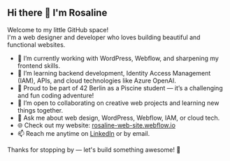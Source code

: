 ## Hi there 👋 I'm Rosaline

Welcome to my little GitHub space!  
I'm a web designer and developer who loves building beautiful and functional websites.

- 🔭 I’m currently working with WordPress, Webflow, and sharpening my frontend skills.  
- 🌱 I’m learning backend development, Identity Access Management (IAM), APIs, and cloud technologies like Azure OpenAI.  
- 🎉 Proud to be part of 42 Berlin as a Piscine student — it’s a challenging and fun coding adventure!  
- 👯 I’m open to collaborating on creative web projects and learning new things together.  
- 💬 Ask me about web design, WordPress, Webflow, IAM, or cloud tech.  
- 🌐 Check out my website: [rosaline-web-site.webflow.io](https://rosaline-web-site.webflow.io/)  
- 📫 Reach me anytime on [LinkedIn](https:www.linkedin.com/in/rosaline-rastegar) or by email.

Thanks for stopping by — let's build something awesome! 🚀
